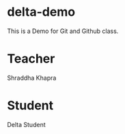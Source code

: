 # delta-demo
This is a Demo for Git and Github class.

# Teacher
Shraddha Khapra

# Student
Delta Student

